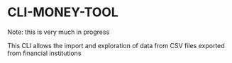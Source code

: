 # CLI-MONEY-TOOL

Note: this is very much in progress

This CLI allows the import and exploration of data from CSV files exported from financial institutions


